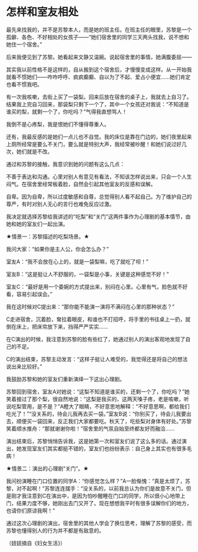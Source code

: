 # 怎样和室友相处

最先来找我的，并不是苏黎本人，而是她的班主任。在班主任的眼里，苏黎是一个孤僻、各色、不好相处的女孩子——“她们宿舍里的同学三天两头找我，说不想和她住一个宿舍。” 

后来我便见到了苏黎。她看起来文静又温婉。说起宿舍里的事情，她满腹委屈—— 

其实我以前性格不是这样的，自从搬到这个宿舍后，才慢慢变成这样。从一开始我就看不惯她们——咋咋呼呼、疯疯癫癫、自以为了不起、爱占小便宜……她们肯定也看不惯我吧。 

有一次我咳嗽，去街上买了一袋梨。回来后放在宿舍的桌子上，我就去上自习了。结果我上完自习回来，那袋梨只剩下一个了，其中一个女孩还对我说：“不知道是谁买的梨，就剩一个了，你吃吗？”气得我直想骂人！ 

我倒不是心疼梨，我是恨她们不懂得尊重人。 

还有，我最反感的是她们一点儿也不自觉。我的床位是靠在门边的，她们夜里起来上厕所经常是要么不关门，要么就是特别大声，我经常被吵醒！和她们说过好几次，她们就是不改。 

通过和苏黎的接触，我意识到她的问题有这么几点： 

不善于表达和沟通。心里对别人有意见有看法，不知该怎样说出来，只会一个人生闷气。在宿舍里经常板着脸，自然会引起其他室友的反感和误解。 

自卑。因为自卑，所以过度敏感和自尊，总觉得别人看不起自己。为了维护自己的尊严，有时对别人无心的言行也难免反应过激。 

我决定就选择苏黎给我讲述的“吃梨”和“关门”这两件事作为心理剧的基本情节，由她和她的室友们一起出演。 

★情景一：苏黎描述的吃梨场景。★ 

我问大家：“如果你是主人公，你会怎么办？” 

室友A：“我不会放在心上的，就是一袋梨嘛，吃了就吃了呗！” 

室友B：“这是挺让人不舒服的，一袋梨是小事，关键是这种感觉不好！” 

室友C：“最好是用一个委婉的方式提出来，别闷在心里。心里有气，脸色就不好看，容易引起误会。” 

我在这时候对C提出来：“那你能不能演一演将不满闷在心里的那种状态？” 

C走进宿舍，沉着脸，耷拉着眼皮，和谁也不打招呼，将手里的书往桌上一扔，就倒在床上，把床帘放下来，挡得严严实实…… 

在C演出的时候，我注意到苏黎的脸有些红了，她通过别人的演出客观地发现了自己的不足。 

C的演出结束，苏黎主动发言：“这样子挺让人难受的，我觉得还是将自己的想法说出来比较好。” 

我鼓励苏黎和她的室友们重新演绎一下这出心理剧。 

苏黎回到宿舍，室友A对她说：“这梨不知道是谁买的，还剩一个了，你吃吗？”她笑着接过了那个梨，很自然地说：“这梨是我买的，这两天嗓子疼，老是咳嗽，听说吃梨管用，是不是？”A瞪大了眼睛，不好意思地解释：“不好意思啊，都给我们吃光了！”“没关系的，待会儿我再去买一袋。”室友B说：“你别买了，待会儿我要出去，顺便买一袋回来，反正我们大家都要吃。秋天了，吃些梨对身体有好处。”苏黎笑着顺水推舟：“那就谢谢你啦！”宿舍里的气氛自始至终都友好而融洽…… 

演出结束后，苏黎悄悄告诉我，这是她第一次和室友们说了这么多的话。通过演出，她发现室友们其实都挺不错的，室友们也纷纷表示：自己身上其实也有很多毛病！ 

★情景二：演出的心理剧“关门”。★ 

我问扮演睡在门口位置的同学A：“你感觉怎么样？”A一脸惭愧：“真是太烦了，苏黎，对不起啊！”苏黎连连摆手：“没关系的，以前我总认为你们是故意不关门，但是刚才我注意到C在演出中，是因为怕吵醒睡在门口的同学，所以很小心地带上门，结果力度不够，她刚出去门又开了。现在想想我平时有很多误解你们的地方，也请你们原谅我啊！” 

通过这次心理剧的演出，宿舍里的其他人学会了换位思考，理解了苏黎的感受，而苏黎也懂得别人的行为并不都是有敌意的。 

（妞妞摘自《妇女生活》）